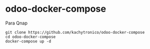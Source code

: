# odoo-docker-compose
Para Qnap 
```
git clone https://github.com/kachytronico/odoo-docker-compose
cd odoo-docker-compose
docker-compose up -d
